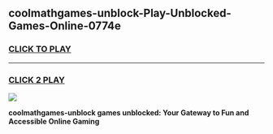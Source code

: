
## coolmathgames-unblock-Play-Unblocked-Games-Online-0774e
<h3>
<a href="https://premium76.site?title=coolmathgames-unblock&ref=25A">CLICK TO PLAY</a></h3>
<hr>

<h3>
<a href="https://premium76.site?title=coolmathgames-unblock&ref=25A">CLICK 2 PLAY</a>
  
</h3>

<a href="https://premium76.site?title=coolmathgames-unblock&ref=25A"><img src="https://clearcache.store/games.png"></a>


**coolmathgames-unblock games unblocked: Your Gateway to Fun and Accessible Online Gaming**
